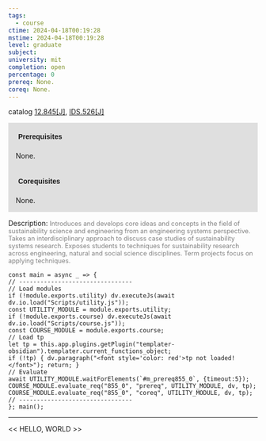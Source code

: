 ```yaml
---
tags:
  - course
ctime: 2024-04-18T00:19:28
mstime: 2024-04-18T00:19:28
level: graduate
subject: 
university: mit
completion: open
percentage: 0
prereq: None.
coreq: None.
---
```


catalog [12.845[J]](http://student.mit.edu/catalog/m12c.html#12.845), [IDS.526[J]](http://student.mit.edu/catalog/mIDSa.html#IDS.526)

<span style="display: block; padding: 15px; background-color: rgb(100, 100, 100, 0.2);"><font id="m_prereq855_0" style="display: block; font-family: Arial, sans-serif; font-weight: bold; padding: 5px">Prerequisites</font><br><span id="prereq855_0">None.</span></span>
<span style="display: block; padding: 15px; background-color: rgb(100, 100, 100, 0.2);"><font id="m_coreq855_0" style="display: block; font-family: Arial, sans-serif; font-weight: bold; padding: 5px">Corequisites</font><br><span id="coreq855_0">None.</span></span>

<font style="">Description:</font>
<font style="color: grey; font-size: 0.8rem;">Introduces and develops core ideas and concepts in the field of sustainability science and engineering from an engineering systems perspective. Takes an interdisciplinary approach to discuss case studies of sustainability systems research. Exposes students to techniques for sustainability research across engineering, natural and social science disciplines. Term projects focus on applying techniques.</font>

```dataviewjs
const main = async _ => {
// --------------------------------
// Load modules
if (!module.exports.utility) dv.executeJs(await dv.io.load("Scripts/utility.js"));
const UTILITY_MODULE = module.exports.utility;
if (!module.exports.course) dv.executeJs(await dv.io.load("Scripts/course.js"));
const COURSE_MODULE = module.exports.course;
// Load tp
let tp = this.app.plugins.getPlugin("templater-obsidian").templater.current_functions_object;
if (!tp) { dv.paragraph("<font style='color: red'>tp not loaded!</font>"); return; }
// Evaluate
await UTILITY_MODULE.waitForElements(`#m_prereq855_0`, {timeout:5});
COURSE_MODULE.evaluate_req("855_0", "prereq", UTILITY_MODULE, dv, tp);
COURSE_MODULE.evaluate_req("855_0", "coreq", UTILITY_MODULE, dv, tp);
// --------------------------------
}; main();
```

---

<< HELLO, WORLD >>
